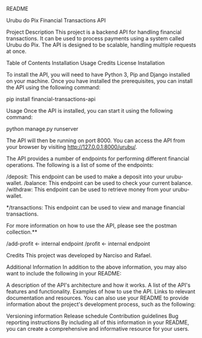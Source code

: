 
README

Urubu do Pix
Financial Transactions API

Project Description
This project is a backend API for handling financial transactions. It can be used to process payments using a system called Urubu do Pix. The API is designed to be scalable, handling multiple requests at once.

Table of Contents
Installation
Usage
Credits
License
Installation

To install the API, you will need to have Python 3, Pip and Django installed on your machine. Once you have installed the prerequisites, you can install the API using the following command:

pip install financial-transactions-api


Usage
Once the API is installed, you can start it using the following command:

python manage.py runserver

The API will then be running on port 8000. You can access the API from your browser by visiting http://127.0.0.1:8000/urubu/.

The API provides a number of endpoints for performing different financial operations. The following is a list of some of the endpoints:

/deposit: This endpoint can be used to make a deposit into your urubu-wallet.
/balance: This endpoint can be used to check your current balance.
/withdraw: This endpoint can be used to retrieve money from your urubu-wallet.

*/transactions: This endpoint can be used to view and manage financial transactions.


For more information on how to use the API, please see the postman collection.**

/add-profit <- internal endpoint
/profit <- internal endpoint

Credits
This project was developed by Narciso and Rafael.

Additional Information
In addition to the above information, you may also want to include the following in your README:

A description of the API's architecture and how it works.
A list of the API's features and functionality.
Examples of how to use the API.
Links to relevant documentation and resources.
You can also use your README to provide information about the project's development process, such as the following:

Versioning information
Release schedule
Contribution guidelines
Bug reporting instructions
By including all of this information in your README, you can create a comprehensive and informative resource for your users.